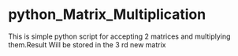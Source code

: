 # python_Matrix_Multiplication
This is simple python script for accepting 2 matrices and multiplying them.Result Will be stored in the 3 rd new matrix
